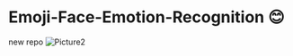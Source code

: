 # Emoji-Face-Emotion-Recognition 😊
new repo
![Picture2](https://github.com/user-attachments/assets/214825b7-faba-4882-80a1-6d6ce5037ff1)
